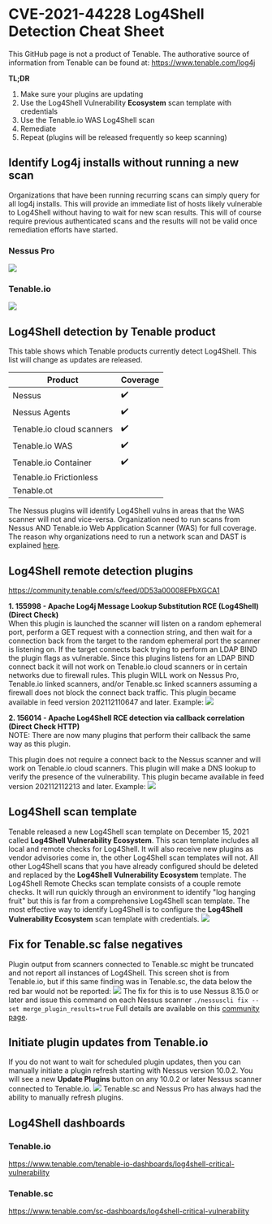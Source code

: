 # CVE-2021-44228 Log4Shell Detection Cheat Sheet
This GitHub page is not a product of Tenable. The authorative source of information from Tenable can be found at: https://www.tenable.com/log4j

**TL;DR**
1. Make sure your plugins are updating
2. Use the Log4Shell Vulnerability **Ecosystem** scan template with credentials
3. Use the Tenable.io WAS Log4Shell scan
4. Remediate
5. Repeat (plugins will be released frequently so keep scanning)

## Identify Log4j installs without running a new scan
Organizations that have been running recurring scans can simply query for all log4j installs. This will provide an immediate list of hosts likely vulnerable to Log4Shell without having to wait for new scan results. This will of course require previous authenticated scans and the results will not be valid once remediation efforts have started.
### Nessus Pro
![](https://github.com/andrewspearson/file-server/blob/main/repositories/log4shell-detection/np-log4j-installed-v2.png)
### Tenable.io
![](https://github.com/andrewspearson/file-server/blob/main/repositories/log4shell-detection/tio-log4j-installed.png)

## Log4Shell detection by Tenable product
This table shows which Tenable products currently detect Log4Shell. This list will change as updates are released.

| Product | Coverage |
| ------- | -------- |
| Nessus  | ✔️        |
| Nessus Agents | ✔️ |
| Tenable.io cloud scanners | ✔️ |
| Tenable.io WAS | ✔️ |
| Tenable.io Container | ✔️ |
| Tenable.io Frictionless |  |
| Tenable.ot |  |

The Nessus plugins will identify Log4Shell vulns in areas that the WAS scanner will not and vice-versa. Organization need to run scans from Nessus AND Tenable.io Web Application Scanner (WAS) for full coverage. The reason why organizations need to run a network scan and DAST is explained [here](https://youtu.be/496R1c7ENVs?t=689).

## Log4Shell remote detection plugins
https://community.tenable.com/s/feed/0D53a00008EPbXGCA1

**1. 155998 - Apache Log4j Message Lookup Substitution RCE (Log4Shell) (Direct Check)**  
When this plugin is launched the scanner will listen on a random ephemeral port, perform a GET request with a connection string, and then wait for a connection back from the target to the random ephemeral port the scanner is listening on. If the target connects back trying to perform an LDAP BIND the plugin flags as vulnerable. Since this plugins listens for an LDAP BIND connect back it will not work on Tenable.io cloud scanners or in certain networks due to firewall rules. This plugin WILL work on Nessus Pro, Tenable.io linked scanners, and/or Tenable.sc linked scanners assuming a firewall does not block the connect back traffic. This plugin became available in feed version 202112110647 and later. Example:
![](https://github.com/andrewspearson/file-server/blob/main/repositories/log4shell-detection/155998-np.png)

**2. 156014 - Apache Log4Shell RCE detection via callback correlation (Direct Check HTTP)**  
NOTE: There are now many plugins that perform their callback the same way as this plugin.

This plugin does not require a connect back to the Nessus scanner and will work on Tenable.io cloud scanners. This plugin will make a DNS lookup to verify the presence of the vulnerability. This plugin became available in feed version 202112112213 and later. Example:
![](https://github.com/andrewspearson/file-server/blob/main/repositories/log4shell-detection/156014-np.png)

## Log4Shell scan template
Tenable released a new Log4Shell scan template on December 15, 2021 called **Log4Shell Vulnerability Ecosystem**. This scan template includes all local and remote checks for Log4Shell. It will also receive new plugins as vendor advisories come in, the other Log4Shell scan templates will not. All other Log4Shell scans that you have already configured should be deleted and replaced by the **Log4Shell Vulnerability Ecosystem** template. The Log4Shell Remote Checks scan template consists of a couple remote checks. It will run quickly through an environment to identify "log hanging fruit" but this is far from a comprehensive Log4Shell scan template. The most effective way to identify Log4Shell is to configure the **Log4Shell Vulnerability Ecosystem** scan template with credentials.
![](https://github.com/andrewspearson/file-server/blob/main/repositories/log4shell-detection/ecosystem-template.png)

## Fix for Tenable.sc false negatives
Plugin output from scanners connected to Tenable.sc might be truncated and not report all instances of Log4Shell. This screen shot is from Tenable.io, but if this same finding was in Tenable.sc, the data below the red bar would not be reported:
![](https://github.com/andrewspearson/file-server/blob/main/repositories/log4shell-detection/TSC-merge_plugin_results.png)
The fix for this is to use Nessus 8.15.0 or later and issue this command on each Nessus scanner ```./nessuscli fix --set merge_plugin_results=true``` Full details are available on this [community page](https://community.tenable.com/s/article/New-Nessus-scanner-setting-Merge-Plugin-Results).

## Initiate plugin updates from Tenable.io
If you do not want to wait for scheduled plugin updates, then you can manually initiate a plugin refresh starting with Nessus version 10.0.2. You will see a new **Update Plugins** button on any 10.0.2 or later Nessus scanner connected to Tenable.io.
![](https://github.com/andrewspearson/file-server/blob/main/repositories/log4shell-detection/Nessus-1002.png)
Tenable.sc and Nessus Pro has always had the ability to manually refresh plugins.

## Log4Shell dashboards
### Tenable.io
https://www.tenable.com/tenable-io-dashboards/log4shell-critical-vulnerability
### Tenable.sc
https://www.tenable.com/sc-dashboards/log4shell-critical-vulnerability
